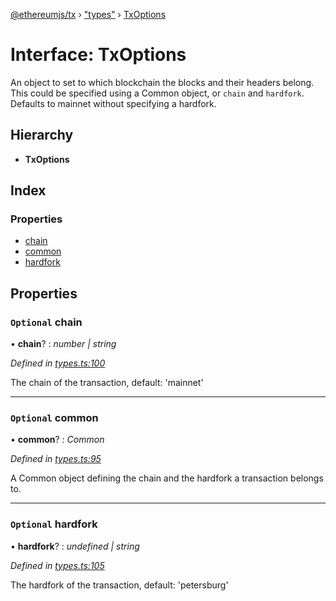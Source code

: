 [@ethereumjs/tx](../README.md) › ["types"](../modules/_types_.md) › [TxOptions](_types_.txoptions.md)

# Interface: TxOptions

An object to set to which blockchain the blocks and their headers belong.
This could be specified using a Common object, or `chain` and `hardfork`.
Defaults to mainnet without specifying a hardfork.

## Hierarchy

* **TxOptions**

## Index

### Properties

* [chain](_types_.txoptions.md#optional-chain)
* [common](_types_.txoptions.md#optional-common)
* [hardfork](_types_.txoptions.md#optional-hardfork)

## Properties

### `Optional` chain

• **chain**? : *number | string*

*Defined in [types.ts:100](https://github.com/ethereumjs/ethereumjs-vm/blob/master/packages/tx/src/types.ts#L100)*

The chain of the transaction, default: 'mainnet'

___

### `Optional` common

• **common**? : *Common*

*Defined in [types.ts:95](https://github.com/ethereumjs/ethereumjs-vm/blob/master/packages/tx/src/types.ts#L95)*

A Common object defining the chain and the hardfork a transaction belongs to.

___

### `Optional` hardfork

• **hardfork**? : *undefined | string*

*Defined in [types.ts:105](https://github.com/ethereumjs/ethereumjs-vm/blob/master/packages/tx/src/types.ts#L105)*

The hardfork of the transaction, default: 'petersburg'
